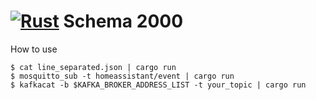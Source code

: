 [![Rust](https://github.com/rewe-digital-misc/hackdays2021-schema-2000/actions/workflows/rust.yml/badge.svg)](https://github.com/rewe-digital-misc/hackdays2021-schema-2000/actions/workflows/rust.yml) Schema 2000
===========

How to use

```shell
$ cat line_separated.json | cargo run
$ mosquitto_sub -t homeassistant/event | cargo run
$ kafkacat -b $KAFKA_BROKER_ADDRESS_LIST -t your_topic | cargo run
```